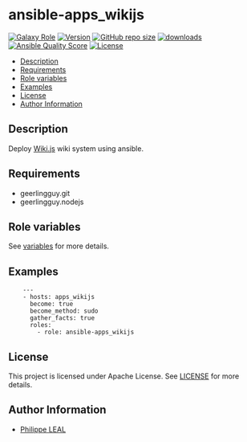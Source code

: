 # ansible-apps_wikijs

[![Galaxy Role](https://img.shields.io/badge/galaxy-apps_wikijs-purple?style=flat)](https://galaxy.ansible.com/lotusnoir/apps_wikijs)
[![Version](https://img.shields.io/github/release/lotusnoir/ansible-apps_wikijs.svg)](https://github.com/lotusnoir/ansible-apps_wikijs/releases/latest)
[![GitHub repo size](https://img.shields.io/github/repo-size/lotusnoir/ansible-apps_wikijs?color=orange&style=flat)](https://galaxy.ansible.com/lotusnoir/apps_wikijs)
[![downloads](https://img.shields.io/ansible/role/d/)](https://galaxy.ansible.com/lotusnoir/apps_wikijs)
[![Ansible Quality Score](https://img.shields.io/ansible/quality/)](https://galaxy.ansible.com/lotusnoir/apps_wikijs)
[![License](https://img.shields.io/badge/license-Apache--2.0-brightgreen?style=flat)](https://opensource.org/licenses/Apache-2.0)

<!-- START doctoc generated TOC please keep comment here to allow auto update -->
<!-- DON'T EDIT THIS SECTION, INSTEAD RE-RUN doctoc TO UPDATE -->

- [Description](#description)
- [Requirements](#requirements)
- [Role variables](#role-variables)
- [Examples](#examples)
- [License](#license)
- [Author Information](#author-information)

<!-- END doctoc generated TOC please keep comment here to allow auto update -->

## Description

Deploy [Wiki.js](https://wiki.js.org/) wiki system using ansible.
## Requirements

- geerlingguy.git
- geerlingguy.nodejs


## Role variables

See [variables](/defaults/main.yml) for more details.

## Examples

        ---
        - hosts: apps_wikijs
          become: true
          become_method: sudo
          gather_facts: true
          roles:
            - role: ansible-apps_wikijs


## License

This project is licensed under Apache License. See [LICENSE](/LICENSE) for more details.

## Author Information

- [Philippe LEAL](https://github.com/lotusnoir)

